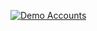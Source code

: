 <p><a href="https://github.com/zbrown001/qaa-loanApplication/actions/workflows/01_Monday.yml"><img src="https://github.com/zbrown001/qaa-loanApplication/actions/workflows/01_Monday.yml/badge.svg" alt="Demo Accounts"></a></p>
